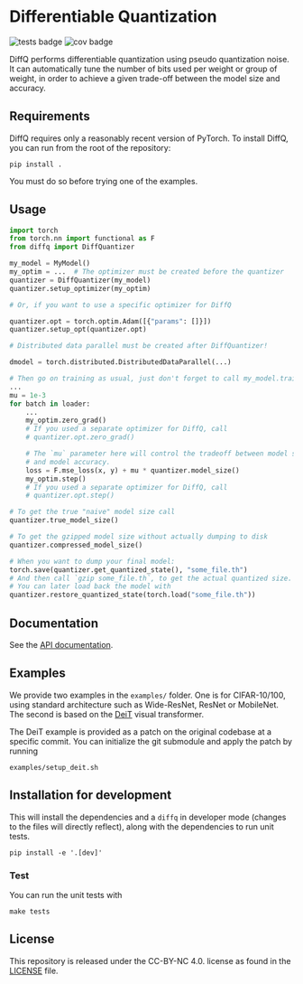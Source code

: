 # Differentiable Quantization

![tests badge](https://github.com/fairinternal/julius/workflows/tests/badge.svg)
![cov badge](https://github.com/fairinternal/julius/workflows/cov%3E90%25/badge.svg)

DiffQ performs differentiable quantization using pseudo quantization noise.
It can automatically tune the number of bits used per weight or group of weight,
in order to achieve a given trade-off between the model size and accuracy.

## Requirements

DiffQ requires only a reasonably recent version of PyTorch.
To install DiffQ, you can run from the root of the repository:

```
pip install .
```

You must do so before trying one of the examples.

## Usage

```python
import torch
from torch.nn import functional as F
from diffq import DiffQuantizer

my_model = MyModel()
my_optim = ...  # The optimizer must be created before the quantizer
quantizer = DiffQuantizer(my_model)
quantizer.setup_optimizer(my_optim)

# Or, if you want to use a specific optimizer for DiffQ

quantizer.opt = torch.optim.Adam([{"params": []}])
quantizer.setup_opt(quantizer.opt)

# Distributed data parallel must be created after DiffQuantizer!

dmodel = torch.distributed.DistributedDataParallel(...)

# Then go on training as usual, just don't forget to call my_model.train() and my_model.eval().
...
mu = 1e-3
for batch in loader:
    ...
    my_optim.zero_grad()
    # If you used a separate optimizer for DiffQ, call
    # quantizer.opt.zero_grad()

    # The `mu` parameter here will control the tradeoff between model size
    # and model accuracy.
    loss = F.mse_loss(x, y) + mu * quantizer.model_size()
    my_optim.step()
    # If you used a separate optimizer for DiffQ, call
    # quantizer.opt.step()

# To get the true "naive" model size call
quantizer.true_model_size()

# To get the gzipped model size without actually dumping to disk
quantizer.compressed_model_size()

# When you want to dump your final model:
torch.save(quantizer.get_quantized_state(), "some_file.th")
# And then call `gzip some_file.th`, to get the actual quantized size.
# You can later load back the model with
quantizer.restore_quantized_state(torch.load("some_file.th"))
```

## Documentation

See the [API documentation][api].

## Examples

We provide two examples in the `examples/` folder. One is for CIFAR-10/100,
using standard architecture such as Wide-ResNet, ResNet or MobileNet.
The second is based on the [DeiT][deit] visual transformer.

The DeiT example is provided as a patch on the original codebase at a specific
commit. You can initialize the git submodule and apply the patch by running

```
examples/setup_deit.sh
```


## Installation for development

This will install the dependencies and a `diffq` in developer mode (changes to the files
will directly reflect), along with the dependencies to run unit tests.
```
pip install -e '.[dev]'
```


### Test

You can run the unit tests with
```
make tests
```

## License

This repository is released under the CC-BY-NC 4.0. license as found in the
[LICENSE](LICENSE) file.


[api]: https://share.honu.io/diffq/docs/diffq/index.html
[deit]: https://github.com/facebookresearch/deit
